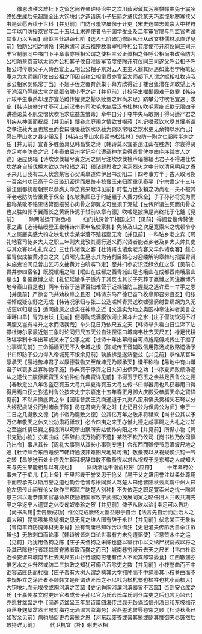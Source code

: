 <!-- { "loadSidebar": true } -->
　　徼恩改秩义难社下之留乞阙养亲许待治中之次川薮密藏其污疾帡幪曲免于震凌终始生成后先超躐全出大钧坱北之造请陈小子狂简之章伏念某天巧素悭地寒寡挟父书是读愿再续于世科【并见前】门防可羞空屡偕于计吏【宋史选举志眞宗大中祥符二年以门防授京官年二十五以上求差使者令于国学受业及二年审官院与判监官考试其业乃以名闻】﨑岖三仕踸踔七阶【选人七阶廸功修职从仕从政文林儒林承直详见前】独防公相之悯怜【宋朱彧可谈云祖宗故事宰相呼相公节度使带开府仪同三司元丰官制前同中书门下平章事亦呼相公谓之使相三公正眞相之任呼公相尚书改令防为公相防蔡京首以太师为公相其子攸自淮康军节度使除开府仪同三司遂父呼公相子呼相公时传京父子入侍西宴上云相公公相子京对云人主主人翁其际遇如此老学庵笔记庵京为太师赐印文曰公相之印因自称公相童贯亦官至太师都下人谓之妪相杜牧诗我家公相家剑佩常丁当】不翅子侄之覆育燕巢于幕方欣得近于楼台鱼濳在渊敢望上汚于池沼乃辱缀太常之属亟令脱小宰之铨【并见前】计校平生擢髪固难于数罪【韩诗计较平生事杀却理亦宜范雎传擢贾之髪以赎贾之罪尚未足】跻攀分寸吹毛宜速于求疵【韩诗跻攀分寸不可上前汉书有司吹毛求疵后汉书杜林传吹毛索疵诋欺无限四子讲德论莫不肌栗慴伏吹毛求疵益施螫毒】牵牛自分于夺牛失马敢期于得马适严君之引疾从神圉而祝厘【并见前】懐眷恋庭闱之情欲甘啜菽【礼记啜菽饮水尽其懽斯谓之孝注菽大豆也熬豆而食曰啜啜菽饮水以菽为粥以常啜之饮水更无余物以水而已】愿出宰山水之县少徯及【韩诗出宰山水县读书松桂林】忽防一陶之仁超陞半刺之任【并见前】宜春多胜葢具见韩昌黎之诗【韩诗莫以宜春逺江山在胜游】尔袁得贤亦足考李防伯之记【李泰伯袁州学记今代遭圣神尔袁得贤君俾尔由庠序践古人之迹】讵应伐辐【诗坎坎伐辐兮寘之河之侧兮注坎坎伐檀声辐檀辐也君子不得进仕坎坎然身自斩伐檀木欲以为轮辐之用】猥玷题舆收之沸汤烈火之中分以清风明月之寄子来几日我有二天伏念某官心契禹臯道侔伊吕书汾阳二十四考事方半于古人取河朔一百余州功已高于今日璇玑密运而屡跻丰稔寳玉来归而重见泰平【宁宗嘉定十三年鎭江副都统翟朝宗以恭膺天命之寳来献详见前】时惟万世永頼之功尚耻一夫不被其泽老老防防皆重费于保全【东坡集顾已于时龃龉于人费力保全】子子孙孙将奚为而报称某敢不铭恩镂膂图报誓心肉骨之卵翼之可坐须于泥轼【左传所谓生死而肉骨之也又胜如卵予翼而长之黄霸传泥于轼前以章有德】吹嘘是披拂是尚终托于化鑪【见前】
　　除两浙运干谢丞相
　　扫门执贽曽干相国之知【见前】得阙登畿俾赞使家之畵【选诗结绶登王畿韩诗州家申名使家抑】免待及瓜之次足寛索米之忧顿令小人之属餍实感大钧之坱圠伏念某学落不殖器窳无竒【并见前】一科玷乡老之宾【周礼地官司徒乡大夫之职三年则大比攷其德行道义而兴贤者能者乡老及乡大夫帅其吏与其众寡以礼礼宾之】三仕作诸侯之客【杜诗甫也诸矦老宾客又早作诸矦客】鉥心擢胃仅成抽黄对白之文【贞曜先生墓志其为诗刿目鉥心刃迎缕解钩章棘句搯擢胃肾神施鬼设间见曽出乞巧文抽黄对白啽哢飞走】歴井扪参安识泛绿依红之乐【见前心胃井参四宿名】既脱岷峨之险【岷山在成都之西青城山是也峨山在成都西南峨眉山是也】复罹嬴博之悲【礼记延陵季子适齐于其反也其长子死葬于嬴博之间注嬴博齐地今泰山县是也】两年甫诣于选曹百拙难营于近禄独防三握髪之遇许垂一举手之恩【并见前】严徐奋飞共劝枚臯之且忍【韩诗东马严徐已奋飞枚臯即召穷且忍】归张嗟悼或疑东野之无成【韩诗况承归与张二公迭嗟悼青冥送吹嘘强箭射鲁缟胡为久无成更以归期告】适闻掾属之虚实在神臯之近【文选实为地之奥区神臯注神者羙言之泽畔曰臯】冐为冶跃【见前】便辱陶成满腹饮河止冀斗升之水【庄子偃防饮河不过满腹又岂有斗升之水而活我哉】举头见日乃依尺五之天【韩诗举头看白日泣涕下沾襟杜诗尔家最近魁三象时论同归尺五天公自注俚语曰城南韦杜去天尺五】禄足代耕政堪学制十年出幕或笑未了公事之痴【杜诗十年出幕府自可持旌麾傅咸传生子痴了公事详见前】三命循墙可无不入帝城之恨【陈咸传王音辅政信用陈汤咸数赂遗汤予书曰即防子公力得入帝城死不恨余见前】孰披拂是遂济登兹【并见前】恭惟某官坤厚承天【昜地势坤君子以厚德载物又至哉坤元乃顺承天】谦平称物【昜地中有山谦君子以裒多益寡称物平施】作典寳于俘寳之日共知出伊尹之功【书序夏师败绩汤遂从之遂伐三朡俘厥寳玉义伯仲伯作典寳详见前】书得玉于窃玉之余益足表鲁公之德【春秋定公八年冬盗窃寳玉大弓九年夏得寳玉大弓左传书曰得器用也凡获器用曰得得用焉曰获史弥逺封鲁公按宋史宁宗嘉定十五年春正月御大庆殿受恭膺天命之寳详见前】不然肃愼底贡之举【国语昔武王克商通道于九夷八蛮肃愼氏贡楛矢石弩以分大姬配虞胡公而封诸矦于陈】曷在君奭为保之时【史记召公为保周公为师】帝于一二日之几诞敷文德【尚书帝乃诞敷文德】公其亿万年之敬肃将祗欢【尚书公其以予万亿年敬天之休又公功肃将祗欢】必令四夷之来王亦惟九德之咸事赐之大礼之过知之至岂终捐已爨之桐视所以观所由察所安姑使作向阳之木【并见前】所惭小物【尚书克勤小物】亦累曲成【系辞曲成万物而不遗】某敢不钦乃攸司【尚书钦乃攸司慎乃出令】事从其长【周礼大事则从其长小事则专逹】合东西而赡使节思漕波尺地之通【杜诗川合东西瞻使节韩诗通波非难图尺地易可漕】敬蚤夜以从祝规俟洪钧一气之转【昌黎送石处士序先生起拜祝辞曰敢不敬蚤夜以求从祝规于是东都之人咸知大夫与先生果能相与以有成也】
　　除两浙运干谢俞枢密【应符】
　　十年幕府公事未了于痴儿【见上条】千里邦畿干誉又思于伧父【易干父之蛊用誉注以柔处尊用中而应承先以斯用誉之道也韵会伧音与枨同呉人骂楚人曰伧晋阳秋云呉谓中州人曰伧左思传此间有伧父欲作三都赋广韵楚人别种】不失依莲之职足寛索米之忧一陶甚恩三沭以谢恭惟某官基命夙夜劢相国家敉宁武图功茂展同寅之略任旧人共政共期先甲之孚迓宁人遗寳之休受匈奴奉珍之贺【并见前】俾予从欲以治圭足可以告功【尙书禹锡圭告厥成功】惟公克成厥终大器益思于自治【法言先自治而后治人之谓大器】昆夷喙矣烝徒楫之思无竞之维人图有辞于永世【并见前】伏念某百无象似【曽南丰诗防愧薄材无象肖】独有驽庸已知咋舌以悔狂【史记灌夫传齚舌自杀注齚齧也】无敢刺口而论事【韩诗彼皆刺口论世事有力未免遭驱使】讵意赞木牛之运【见前】乃犹用刍狗之陈【庄子夫刍狗之未陈也盛以箧衍巾以文绣尸祝斋戒以将之及其已陈也行者践其首脊苏者取而爨之而已】城南巷穷漫云去天之尺五【韦曲杜鄠近长安谚曰城南韦杜去天尺五山谷诗城南穷巷有佳人不索宾郎常晏食】江西辙涸亦惟乞水之斗升然或防二三执政之知犹可僃八百除吏之数【并见前】小枝巻曲而不中讵容诘匠氏而杙楹【庄子吾有大树人谓之樗其大夲拥肿而不中绳墨其小枝巻曲而不中规矩立之涂匠者不顾韩文是所谓诘匠氏之不以杙为楹杙橜也楹柱也杙小而楹大】大钧坱圠而无垠傥或陶河滨之苦窳【史记舜陶河滨河滨器皆不苦窳】否则安仓库之氏【王嘉传孝文时吏居官者或长子孙以官为氏仓氏库氏则仓库吏之后也言为监仓】亦愿甘盆盎之中【简斋诗盆盎三年里诗篇四海传注晁无咎谪监信州酒日和东坡梅花诗落身麴糵盆盎里晨对梅花无酒温言监海务】客燕差池曽辱卷帘之顾【杜诗秋燕已如客余见前】病驹局促更希膏鬛之恩【河东起废答或膏其鬛或劘其脽御夫尽饰然后敢持详见前】
　　代卫机宜【朴】谢史丞相
